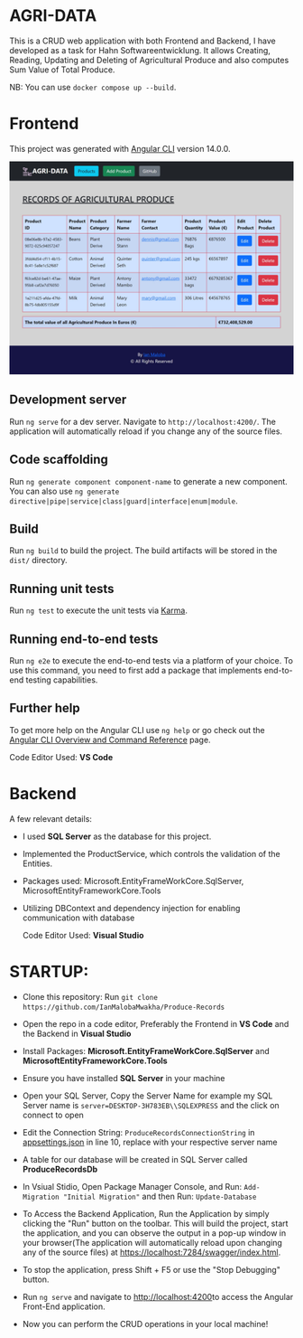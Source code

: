 # AGRI-DATA
This is a CRUD web application with both Frontend and Backend, I have developed as a task for Hahn Softwareentwicklung. It allows Creating, Reading, Updating and Deleting  of Agricultural Produce and also computes Sum Value of Total Produce. 

NB: You can use `docker compose up --build`.

# Frontend

This project was generated with [Angular CLI](https://github.com/angular/angular-cli) version 14.0.0.


![AGRI-DATA Frontpage](agri-data-fronpage.jpg)

## Development server

Run `ng serve` for a dev server. Navigate to `http://localhost:4200/`. The application will automatically reload if you change any of the source files.

## Code scaffolding

Run `ng generate component component-name` to generate a new component. You can also use `ng generate directive|pipe|service|class|guard|interface|enum|module`.

## Build

Run `ng build` to build the project. The build artifacts will be stored in the `dist/` directory.

## Running unit tests

Run `ng test` to execute the unit tests via [Karma](https://karma-runner.github.io).

## Running end-to-end tests

Run `ng e2e` to execute the end-to-end tests via a platform of your choice. To use this command, you need to first add a package that implements end-to-end testing capabilities.

## Further help

To get more help on the Angular CLI use `ng help` or go check out the [Angular CLI Overview and Command Reference](https://angular.io/cli) page.

  Code Editor Used: **VS Code**


# Backend
A few relevant details:
- I used **SQL Server** as the database for this project.
- Implemented the ProductService, which controls the validation of the Entities.
- Packages used: Microsoft.EntityFrameWorkCore.SqlServer, MicrosoftEntityFrameworkCore.Tools
- Utilizing DBContext and dependency injection for enabling communication with database

  Code Editor Used: **Visual Studio**


# STARTUP:

- Clone this repository: Run `git clone https://github.com/IanMalobaMwakha/Produce-Records`

- Open the repo in a code editor, Preferably the Frontend in **VS Code** and the Backend in **Visual Studio**

- Install Packages: **Microsoft.EntityFrameWorkCore.SqlServer** and **MicrosoftEntityFrameworkCore.Tools**

- Ensure you have installed **SQL Server** in your machine
  
- Open your SQL Server, Copy the Server Name for example my SQL Server name is `server=DESKTOP-3H783EB\\SQLEXPRESS` and the click on connect to open
  
- Edit the Connection String: `ProduceRecordsConnectionString` in [appsettings.json](https://github.com/IanMalobaMwakha/Produce-Records/blob/main/Backend/Backend/Backend/appsettings.json) in line 10, replace with your respective server name
  
- A table for our database will be created in SQL Server called **ProduceRecordsDb**

- In Vsiual Stidio, Open Package Manager Console, and Run: `Add-Migration "Initial Migration"` and then Run: `Update-Database`

- To Access the Backend Application, Run the Application by simply clicking the "Run" button on the toolbar. This will build the project, start the application, and you can observe the output in a pop-up window in your browser(The application will automatically reload upon changing any of the source files) at [https://localhost:7284/swagger/index.html](https://localhost:7284/swagger/index.html).
  
- To stop the application, press Shift + F5 or use the "Stop Debugging" button.


- Run `ng serve` and navigate to [http://localhost:4200](http://localhost:4200/)to access the Angular Front-End application.

- Now you can perform the CRUD operations in your local machine!
